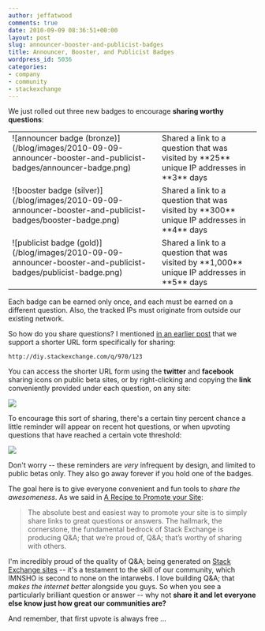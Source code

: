 ```yaml
---
author: jeffatwood
comments: true
date: 2010-09-09 08:36:51+00:00
layout: post
slug: announcer-booster-and-publicist-badges
title: Announcer, Booster, and Publicist Badges
wordpress_id: 5036
categories:
- company
- community
- stackexchange
---
```


We just rolled out three new badges to encourage **sharing worthy questions**:

<table >
<tr >
<td valign="top" >![announcer badge (bronze)](/blog/images/2010-09-09-announcer-booster-and-publicist-badges/announcer-badge.png)
</td>
<td valign="top" >Shared a link to a question that was visited by **25** unique IP addresses in **3** days
</td></tr>
<tr >
<td valign="top" >![booster badge (silver)](/blog/images/2010-09-09-announcer-booster-and-publicist-badges/booster-badge.png)
</td>
<td valign="top" >Shared a link to a question that was visited by **300** unique IP addresses in **4** days
</td></tr>
<tr >
<td valign="top" >![publicist badge (gold)](/blog/images/2010-09-09-announcer-booster-and-publicist-badges/publicist-badge.png)
</td>
<td valign="top" >Shared a link to a question that was visited by **1,000** unique IP addresses in **5** days
</td></tr>
</table>

Each badge can be earned only once, and each must be earned on a different question. Also, the tracked IPs must originate from outside our existing network.

So how do you share questions? I mentioned [in an earlier post](http://blog.stackoverflow.com/2010/08/a-recipe-to-promote-your-site/) that we support a shorter URL form specifically for sharing:

`http://diy.stackexchange.com/q/970/123`

You can access the shorter URL form using the **twitter** and **facebook** sharing icons on public beta sites, or by right-clicking and copying the **link** conveniently provided under each question, on any site:

![](/blog/images/2010-09-09-announcer-booster-and-publicist-badges/short-permalink-to-this-question.png)

To encourage this sort of sharing, there's a certain tiny percent chance a little reminder will appear on recent hot questions, or when upvoting questions that have reached a certain vote threshold:

![](/blog/images/2010-09-09-announcer-booster-and-publicist-badges/share-a-link-to-this-hot-question.png)

Don't worry -- these reminders are _very_ infrequent by design, and limited to public betas only. They also go away forever if you hold one of the badges.

The goal here is to give everyone convenient and fun tools to _share the awesomeness_. As we said in [A Recipe to Promote your Site](http://blog.stackoverflow.com/2010/08/a-recipe-to-promote-your-site/):



<blockquote>
The absolute best and easiest way to promote your site is to simply share links to great questions or answers. The hallmark, the cornerstone, the fundamental bedrock of Stack Exchange is producing Q&A; that we’re proud of, Q&A; that’s worthy of sharing with others. 
</blockquote>



I'm incredibly proud of the quality of Q&A; being generated on [Stack Exchange sites](http://stackexchange.com) -- it's a testament to the skill of our community, which IMNSHO is second to none on the intarwebs. I love building Q&A; that _makes the internet better_ alongside you guys. So when you see a particularly brilliant question or answer -- why not **share it and let everyone else know just how great our communities are?**

And remember, that first upvote is always free ...
